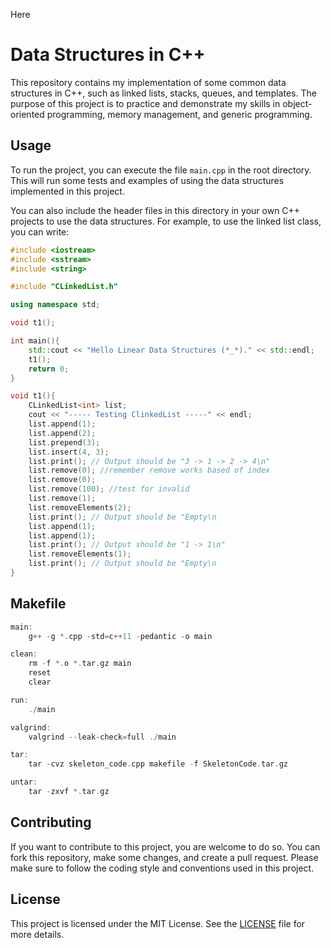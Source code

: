 Here 

# Data Structures in C++

This repository contains my implementation of some common data structures in C++, such as linked lists, stacks, queues, and templates. The purpose of this project is to practice and demonstrate my skills in object-oriented programming, memory management, and generic programming.

## Usage

To run the project, you can execute the file `main.cpp` in the root directory. This will run some tests and examples of using the data structures implemented in this project.

You can also include the header files in this directory in your own C++ projects to use the data structures. For example, to use the linked list class, you can write:

```cpp
#include <iostream>
#include <sstream>
#include <string>

#include "CLinkedList.h"

using namespace std;

void t1();

int main(){
    std::cout << "Hello Linear Data Structures (*_*)." << std::endl;
    t1();
    return 0;
}

void t1(){
    CLinkedList<int> list;
    cout << "----- Testing ClinkedList -----" << endl;
    list.append(1);
    list.append(2);
    list.prepend(3);
    list.insert(4, 3);
    list.print(); // Output should be "3 -> 1 -> 2 -> 4\n"
    list.remove(0); //remember remove works based of index
    list.remove(0);
    list.remove(100); //test for invalid
    list.remove(1);
    list.removeElements(2);
    list.print(); // Output should be "Empty\n
    list.append(1);
    list.append(1);
    list.print(); // Output should be "1 -> 1\n"
    list.removeElements(1);
    list.print(); // Output should be "Empty\n
}
```

## Makefile

```cpp
main:
	g++ -g *.cpp -std=c++11 -pedantic -o main

clean:
	rm -f *.o *.tar.gz main
	reset
	clear

run:
	./main

valgrind:
	valgrind --leak-check=full ./main

tar:
	tar -cvz skeleton_code.cpp makefile -f SkeletonCode.tar.gz

untar:
	tar -zxvf *.tar.gz
```

## Contributing

If you want to contribute to this project, you are welcome to do so. You can fork this repository, make some changes, and create a pull request. Please make sure to follow the coding style and conventions used in this project.

## License

This project is licensed under the MIT License. See the [LICENSE](^2^) file for more details.
